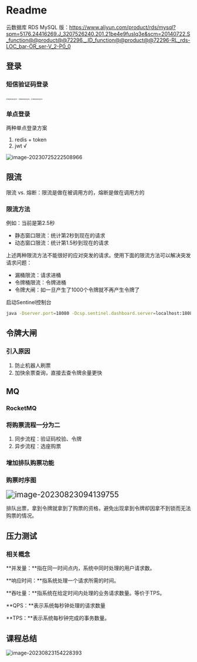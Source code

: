 # Readme



云数据库 RDS MySQL 版：https://www.aliyun.com/product/rds/mysql?spm=5176.24416269.J_3207526240.201.21be4e9fusIq3e&scm=20140722.S_function@@product@@72296._.ID_function@@product@@72296-RL_rds-LOC_bar-OR_ser-V_2-P0_0

## 登录

### 短信验证码登录

<img src="https://ali-pic-bed.oss-cn-beijing.aliyuncs.com/image/202307210803341.jpg" alt="短信验证码登录1" style="zoom:25%;" />

<img src="https://ali-pic-bed.oss-cn-beijing.aliyuncs.com/image/202307210803137.jpg" alt="短信验证码登录2" style="zoom:25%;" />

<img src="https://ali-pic-bed.oss-cn-beijing.aliyuncs.com/image/202307210803468.jpg" alt="短信验证码登录3" style="zoom:25%;" />

### 单点登录

两种单点登录方案

1. redis + token
2. jwt √

![image-20230725222508966](https://ali-pic-bed.oss-cn-beijing.aliyuncs.com/image/202307252225011.png)

## 限流

限流 vs. 熔断：限流是做在被调用方的，熔断是做在调用方的

### 限流方法

例如：当前是第2.5秒

- 静态窗口限流：统计第2秒到现在的请求
- 动态窗口限流：统计第1.5秒到现在的请求

上述两种限流方法不能很好的应对突发的请求。使用下面的限流方法可以解决突发请求问题：

- 漏桶限流：请求进桶
- 令牌桶限流：令牌进桶
- 令牌大闸：如一旦产生了1000个令牌就不再产生令牌了

启动Sentinel控制台

```bash
java -Dserver.port=18080 -Dcsp.sentinel.dashboard.server=localhost:18080 -Dproject.name=sentinel-dashboard -jar sentinel-dashboard-1.8.6.jar 
```



## 令牌大闸

### 引入原因

1. 防止机器人刷票
2. 加快余票查询，直接去查令牌余量更快

## MQ

### RocketMQ

### 将购票流程一分为二

1. 同步流程：验证码校验、令牌
2. 异步流程：选座购票

### 增加排队购票功能

### 购票时序图

<img src="https://ali-pic-bed.oss-cn-beijing.aliyuncs.com/image/202308230941803.png" alt="image-20230823094139755" style="zoom:150%;" />

排队出票，拿到令牌就拿到了购票的资格，避免出现拿到令牌却因拿不到锁而无法购票的情况。



## 压力测试

### 相关概念

**并发量：**指在同一时间点内，系统中同时处理的用户请求数。

**响应时间：**指系统处理一个请求所需的时间。

**吞吐量：**指系统在给定时间内处理的业务请求数量。等价于TPS。

**QPS：**表示系统每秒钟处理的请求数量

**TPS：**表示系统每秒钟完成的事务数量。



## 课程总结

![image-20230823154228393](https://ali-pic-bed.oss-cn-beijing.aliyuncs.com/image/202308231542478.png)



